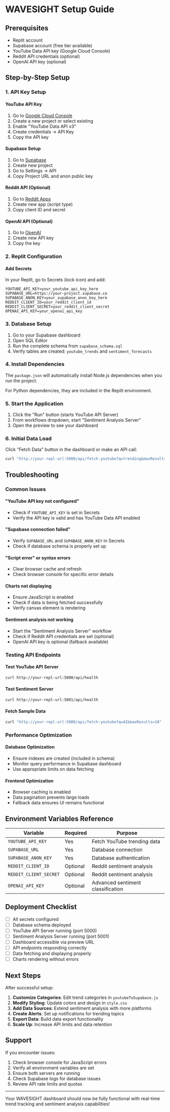 
# WAVESIGHT Setup Guide

## Prerequisites

- Replit account
- Supabase account (free tier available)
- YouTube Data API key (Google Cloud Console)
- Reddit API credentials (optional)
- OpenAI API key (optional)

## Step-by-Step Setup

### 1. API Key Setup

#### YouTube API Key
1. Go to [Google Cloud Console](https://console.cloud.google.com/)
2. Create a new project or select existing
3. Enable "YouTube Data API v3"
4. Create credentials → API Key
5. Copy the API key

#### Supabase Setup
1. Go to [Supabase](https://supabase.com)
2. Create new project
3. Go to Settings → API
4. Copy Project URL and anon public key

#### Reddit API (Optional)
1. Go to [Reddit Apps](https://www.reddit.com/prefs/apps)
2. Create new app (script type)
3. Copy client ID and secret

#### OpenAI API (Optional)
1. Go to [OpenAI](https://platform.openai.com/api-keys)
2. Create new API key
3. Copy the key

### 2. Replit Configuration

#### Add Secrets
In your Replit, go to Secrets (lock icon) and add:

```
YOUTUBE_API_KEY=your_youtube_api_key_here
SUPABASE_URL=https://your-project.supabase.co
SUPABASE_ANON_KEY=your_supabase_anon_key_here
REDDIT_CLIENT_ID=your_reddit_client_id
REDDIT_CLIENT_SECRET=your_reddit_client_secret
OPENAI_API_KEY=your_openai_api_key
```

### 3. Database Setup

1. Go to your Supabase dashboard
2. Open SQL Editor
3. Run the complete schema from `supabase_schema.sql`
4. Verify tables are created: `youtube_trends` and `sentiment_forecasts`

### 4. Install Dependencies

The `package.json` will automatically install Node.js dependencies when you run the project.

For Python dependencies, they are included in the Replit environment.

### 5. Start the Application

1. Click the "Run" button (starts YouTube API Server)
2. From workflows dropdown, start "Sentiment Analysis Server"
3. Open the preview to see your dashboard

### 6. Initial Data Load

Click "Fetch Data" button in the dashboard or make an API call:
```bash
curl "http://your-repl-url:5000/api/fetch-youtube?q=trending&maxResults=50"
```

## Troubleshooting

### Common Issues

#### "YouTube API key not configured"
- Check if `YOUTUBE_API_KEY` is set in Secrets
- Verify the API key is valid and has YouTube Data API enabled

#### "Supabase connection failed"
- Verify `SUPABASE_URL` and `SUPABASE_ANON_KEY` in Secrets
- Check if database schema is properly set up

#### "Script error" or syntax errors
- Clear browser cache and refresh
- Check browser console for specific error details

#### Charts not displaying
- Ensure JavaScript is enabled
- Check if data is being fetched successfully
- Verify canvas element is rendering

#### Sentiment analysis not working
- Start the "Sentiment Analysis Server" workflow
- Check if Reddit API credentials are set (optional)
- OpenAI API key is optional (fallback available)

### Testing API Endpoints

#### Test YouTube API Server
```bash
curl http://your-repl-url:5000/api/health
```

#### Test Sentiment Server
```bash
curl http://your-repl-url:5001/api/health
```

#### Fetch Sample Data
```bash
curl "http://your-repl-url:5000/api/fetch-youtube?q=AI&maxResults=10"
```

### Performance Optimization

#### Database Optimization
- Ensure indexes are created (included in schema)
- Monitor query performance in Supabase dashboard
- Use appropriate limits on data fetching

#### Frontend Optimization
- Browser caching is enabled
- Data pagination prevents large loads
- Fallback data ensures UI remains functional

## Environment Variables Reference

| Variable | Required | Purpose |
|----------|----------|---------|
| `YOUTUBE_API_KEY` | Yes | Fetch YouTube trending data |
| `SUPABASE_URL` | Yes | Database connection |
| `SUPABASE_ANON_KEY` | Yes | Database authentication |
| `REDDIT_CLIENT_ID` | Optional | Reddit sentiment analysis |
| `REDDIT_CLIENT_SECRET` | Optional | Reddit sentiment analysis |
| `OPENAI_API_KEY` | Optional | Advanced sentiment classification |

## Deployment Checklist

- [ ] All secrets configured
- [ ] Database schema deployed
- [ ] YouTube API Server running (port 5000)
- [ ] Sentiment Analysis Server running (port 5001)
- [ ] Dashboard accessible via preview URL
- [ ] API endpoints responding correctly
- [ ] Data fetching and displaying properly
- [ ] Charts rendering without errors

## Next Steps

After successful setup:

1. **Customize Categories**: Edit trend categories in `youtubeToSupabase.js`
2. **Modify Styling**: Update colors and design in `style.css`
3. **Add Data Sources**: Extend sentiment analysis with more platforms
4. **Create Alerts**: Set up notifications for trending topics
5. **Export Data**: Build data export functionality
6. **Scale Up**: Increase API limits and data retention

## Support

If you encounter issues:
1. Check browser console for JavaScript errors
2. Verify all environment variables are set
3. Ensure both servers are running
4. Check Supabase logs for database issues
5. Review API rate limits and quotas

---

Your WAVESIGHT dashboard should now be fully functional with real-time trend tracking and sentiment analysis capabilities!
